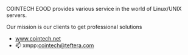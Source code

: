 COINTECH EOOD provides various service in the world of Linux/UNIX servers.

Our mission is our clients to get professional solutions

- www.cointech.net
- 📫 xmpp:cointech@teftera.com
